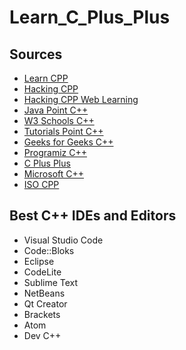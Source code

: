 # Learn_C_Plus_Plus

## Sources

- [Learn CPP](https://www.learncpp.com/)
- [Hacking CPP](https://hackingcpp.com/index.html)
- [Hacking CPP Web Learning](https://hackingcpp.com/dev/web_learning.html)
- [Java Point C++](https://www.javatpoint.com/cpp-tutorial)
- [W3 Schools C++](https://www.w3schools.com/cpp/default.asp)
- [Tutorials Point C++](https://www.tutorialspoint.com/cplusplus/index.htm)
- [Geeks for Geeks C++](https://www.geeksforgeeks.org/c-plus-plus/?ref=shm)
- [Programiz C++](https://www.programiz.com/cpp-programming)
- [C Plus Plus](https://cplusplus.com/)
- [Microsoft C++](https://learn.microsoft.com/en-us/cpp/cpp/?view=msvc-170)
- [ISO CPP](https://isocpp.org/wiki/faq)

## Best C++ IDEs and Editors

- Visual Studio Code
- Code::Bloks
- Eclipse
- CodeLite
- Sublime Text
- NetBeans
- Qt Creator
- Brackets
- Atom
- Dev C++
